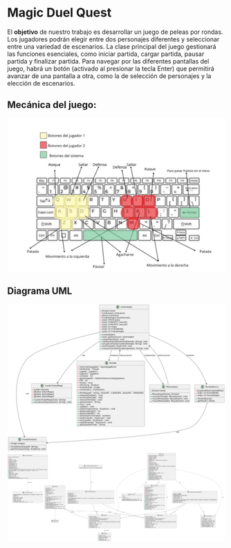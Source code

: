 # Magic Duel Quest

El **objetivo** de nuestro trabajo es desarrollar un juego de peleas por rondas. Los jugadores podrán elegir entre dos personajes diferentes y seleccionar entre una variedad de escenarios. La clase principal del juego gestionará las funciones esenciales, como iniciar partida, cargar partida, pausar partida y finalizar partida. Para navegar por las diferentes pantallas del juego, habrá un botón (activado al presionar la tecla Enter) que permitirá avanzar de una pantalla a otra, como la de selección de personajes y la elección de escenarios.
## Mecánica del juego:
![alt text](<_Photo Collage Vision Board .png>)

## Diagrama UML
![alt text](uml2.png)
![alt text](uml.png)